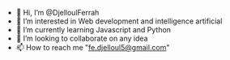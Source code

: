 - 👋 Hi, I’m @DjelloulFerrah
- 👀 I’m interested in Web development and intelligence artificial 
- 🌱 I’m currently learning Javascript and Python
- 💞️ I’m looking to collaborate on any idea
- 📫 How to reach me "fe.djelloul5@gmail.com"

<!---
DjelloulFerrah/DjelloulFerrah is a ✨ special ✨ repository because its `README.md` (this file) appears on your GitHub profile.
You can click the Preview link to take a look at your changes.
--->

